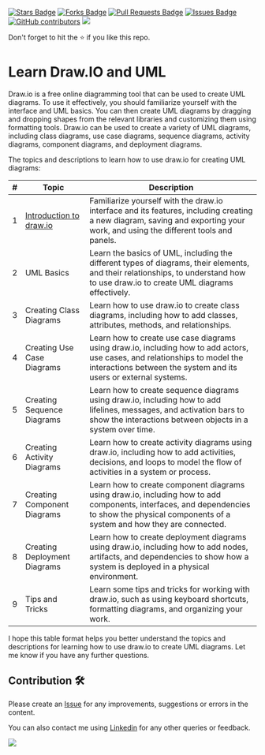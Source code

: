 <a href="https://github.com/drshahizan/software-engineering/stargazers"><img src="https://img.shields.io/github/stars/drshahizan/software-engineering" alt="Stars Badge"/></a>
<a href="https://github.com/drshahizan/software-engineering/network/members"><img src="https://img.shields.io/github/forks/drshahizan/software-engineering" alt="Forks Badge"/></a>
<a href="https://github.com/drshahizan/software-engineering/pulls"><img src="https://img.shields.io/github/issues-pr/drshahizan/software-engineering" alt="Pull Requests Badge"/></a>
<a href="https://github.com/drshahizan/software-engineering"><img src="https://img.shields.io/github/issues/drshahizan/software-engineering" alt="Issues Badge"/></a>
<a href="https://github.com/drshahizan/software-engineering/graphs/contributors"><img alt="GitHub contributors" src="https://img.shields.io/github/contributors/drshahizan/software-engineering?color=2b9348"></a>
![](https://visitor-badge.glitch.me/badge?page_id=drshahizan/software-engineering)

Don't forget to hit the :star: if you like this repo.

# Learn Draw.IO and UML
Draw.io is a free online diagramming tool that can be used to create UML diagrams. To use it effectively, you should familiarize yourself with the interface and UML basics. You can then create UML diagrams by dragging and dropping shapes from the relevant libraries and customizing them using formatting tools. Draw.io can be used to create a variety of UML diagrams, including class diagrams, use case diagrams, sequence diagrams, activity diagrams, component diagrams, and deployment diagrams.

The topics and descriptions to learn how to use draw.io for creating UML diagrams:

| # | Topic | Description |
|---|-------|-------------|
| 1 | [Introduction to draw.io](1-draw-io.md) | Familiarize yourself with the draw.io interface and its features, including creating a new diagram, saving and exporting your work, and using the different tools and panels. |
| 2 | UML Basics | Learn the basics of UML, including the different types of diagrams, their elements, and their relationships, to understand how to use draw.io to create UML diagrams effectively. |
| 3 | Creating Class Diagrams | Learn how to use draw.io to create class diagrams, including how to add classes, attributes, methods, and relationships. |
| 4 | Creating Use Case Diagrams | Learn how to create use case diagrams using draw.io, including how to add actors, use cases, and relationships to model the interactions between the system and its users or external systems. |
| 5 | Creating Sequence Diagrams | Learn how to create sequence diagrams using draw.io, including how to add lifelines, messages, and activation bars to show the interactions between objects in a system over time. |
| 6 | Creating Activity Diagrams | Learn how to create activity diagrams using draw.io, including how to add activities, decisions, and loops to model the flow of activities in a system or process. |
| 7 | Creating Component Diagrams | Learn how to create component diagrams using draw.io, including how to add components, interfaces, and dependencies to show the physical components of a system and how they are connected. |
| 8 | Creating Deployment Diagrams | Learn how to create deployment diagrams using draw.io, including how to add nodes, artifacts, and dependencies to show how a system is deployed in a physical environment. |
| 9 | Tips and Tricks | Learn some tips and tricks for working with draw.io, such as using keyboard shortcuts, formatting diagrams, and organizing your work. |

I hope this table format helps you better understand the topics and descriptions for learning how to use draw.io to create UML diagrams. Let me know if you have any further questions.

## Contribution 🛠️
Please create an [Issue](https://github.com/drshahizan/software-engineering/issues) for any improvements, suggestions or errors in the content.

You can also contact me using [Linkedin](https://www.linkedin.com/in/drshahizan/) for any other queries or feedback.

![](https://visitor-badge.glitch.me/badge?page_id=drshahizan)
